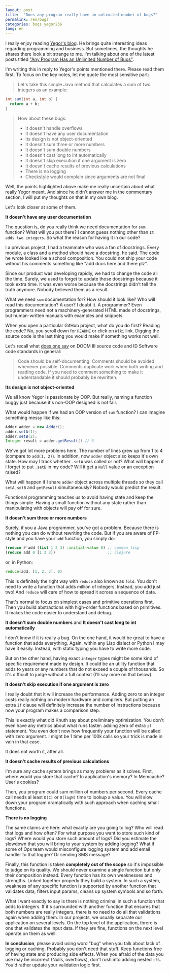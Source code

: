 ```yaml
---
layout: post
title:  "Does any program really have an unlimited number of bugs?"
permalink: /en/bugs
categories: bugs yegor256
lang: en
---
```


[yegor-blog]:http://www.yegor256.com/
[yegor-post]: http://www.yegor256.com/2017/05/23/unlimited-number-of-bugs.html

I really enjoy reading [Yegor's blog][yegor-blog]. He brings quite interesting
ideas regarding programming and business. But sometimes, the thoughts he shares
there look a bit strange to me. I'm talking about one of the latest posts
titled ["Any Program Has an Unlimited Number of Bugs"][yegor-post].

I'm writing this in reply to Yegor's points mentioned there. Please read them
first. To focus on the key notes, let me quote the most sensitive part:

> Let's take this simple Java method that calculates a sum of two integers as an
> example:

~~~java
int sum(int a, int b) {
  return a + b;
}
~~~

> How about these bugs:
>
> - It doesn't handle overflows
> - It doesn't have any user documentation
> - Its design is not object-oriented
> - It doesn't sum three or more numbers
> - It doesn't sum double numbers
> - It doesn't cast long to int automatically
> - It doesn't skip execution if one argument is zero
> - It doesn't cache results of previous calculations
> - There is no logging
> - Checkstyle would complain since arguments are not final

Well, the points highlighted above make me really uncertain about what really
Yegor meant. And since he didn't answer me in the commentary section, I will put
my thoughts on that in my own blog.

Let's look closer at some of them.

**It doesn't have any user documentation**

The question is, do you really think we need documentation for `sum` function?
What will you put there? I cannot guess nothing other than `It adds two
integers`. So what the reason for having it in our code?

I a previous project, I had a teammate who was a fan of docstrings. Every
module, a class and a method should have a docstring, he said. The code he wrote
looked like a school composition. You could not ship your code without his
comments something like "add docs here and there plz".

Since our product was developing rapidly, we had to change the code all the
time. Surely, we used to forget to update those docstrings because it took extra
time. It was even worse because the docstrings didn't tell the truth
anymore. Nobody believed them as a result.

What we need `sum` documentation for? How should it look like? Who will read
this documentation? A user? I doubt it. A programmer? Even programmers need not
a machinery-generated HTML made of docstrings, but human-written manuals with
examples and snippets.

When you open a particular GitHub project, what do you do first? Reading the
code? No, you scroll down for `README` or click on `Wiki` link. Digging the
source code is the last thing you would make if something works not well.

[doom3]: http://kotaku.com/5975610/the-exceptional-beauty-of-doom-3s-source-code

Let's recall what [does one say][doom3] on DOOM III source code and ID Software
code standards in general:

> Code should be self-documenting. Comments should be avoided whenever
> possible. Comments duplicate work when both writing and reading code. If you
> need to comment something to make it understandable it should probably be
> rewritten.

**Its design is not object-oriented**

We all know Yegor is passionate by OOP. But really, naming a function buggy just
because it's non-OOP designed is not fair.

What would happen if we had an OOP version of `sum` function? I can imagine
something messy like this:

~~~java
Adder adder = new Adder();
adder.setA(1);
adder.setB(2);
Integer result = adder.getResult() // 3
~~~

We've got lot more problems here. The number of lines grew up from 1 to 4
(compare to `add(1, 2)`). In addition, now `adder` object also keeps it's own
state. How may I track whether `.setA` was called or not? What will happen if I
forget to put `.setB` in my code? Will it get a `Null` value or an exception
raised?

What will happen if I share `adder` object across multiple threads so they call
`setA`, `setB` and `getResult` simultaneously? Nobody would predict the result.

Functional programming teaches us to avoid having state and keep the things
simple. Having a small function without any state rather than manipulating with
objects will pay off for sure.

**It doesn't sum three or more numbers**

Surely, if you a Java programmer, you've got a problem. Because there is nothing
you can do without rewriting the code. But if you are aware of FP-style and you
have your `add` function, you simply do:

~~~lisp
(reduce #'add (list 1 2 3) :initial-value 0) ;; common lisp
(reduce add 0 [1 2 3])                       ;; clojure
~~~

or, in Python:

~~~python
reduce(add, [1, 2, 3], 0)
~~~

This is definitely the right way with `reduce` also known as `fold`. You don't
need to write a function that adds million of integers. Instead, you add just
two! And `reduce` will care of how to spread it across a sequence of data.

That's normal to focus on simplest cases and primitive operations first. Then
you build abstractions with high-order functions based on primitives. It makes
the code easier to understand and debug.

**It doesn't sum double numbers** and **It doesn't cast long to int
automatically**

I don't know if it is really a bug. On the one hand, it would be great to have a
function that adds everything. Again, within any Lisp dialect or Python I may
have it easily. Instead, with static typing you have to write more code.

But on the other hand, having exact `integer` types might be some kind of
specific requirement made by design. It could be an utility function that adds
to years or any numbers that do not exceed a couple of thousands. So it's
difficult to judge without a full context (I'll say more on that below).

**It doesn't skip execution if one argument is zero**

I really doubt that it will increase the performance. Adding zero to an integer
costs really nothing on modern hardware and compilers. But putting an extra `if`
clause will definitely increase the number of instructions because now your
program makes a comparison step.

This is exactly what did Knuth say about preliminary optimization. You don't
even have any metrics about what runs faster: adding zero of extra `if`
statement. You even don't now how frequently your function will be called with
zero argument. I might be 1 time per 100k calls so your trick is made in vain in
that case.

It does not worth it, after all.

**It doesn't cache results of previous calculations**

I'm sure any cache system brings as many problems as it solves. First, where
would you store that cache? In application's memory? In Memcache? User's
cookies?

Then, you program could sum million of numbers per second. Every cache call
needs al least `O(C)` or `O(logN)` time to lookup a value. You will slow down
your program dramatically with such approach when caching small functions.

**There is no logging**

The same claims are here: what exactly are you going to log? Who will read that
logs and how often? For what purpose you want to store such kind of logs? Where
would you store such amount of logs? Did you estimate the slowdown that you will
bring to your system by adding logging? What if some of Ops team would
misconfigure logging system and add email handler to that logger? Or sending SMS
message?

Finally, this function is taken **completely out of the scope** so it's
impossible to judge on its quality. We should never examine a single function
but only their composition instead. Every function has its own weaknesses and
strengths. Linked together properly they build a system. In such a system,
weakness of any specific function is supported by another function that
validates data, filters input params, cleans up system symbols and so forth.

What I want exactly to say is there is nothing criminal in such a function that
adds to integers. If it's surrounded with another function that ensures that
both numbers are really integers, there is no need to do all that validations
again when adding them. In our projects, we usually separate our application on
several levels. On the top level of the application, threre is one that
validates the input data. If they are fine, functions on the next level operate
on them as well.

**In conclusion**, please avoid using word "bug" when you talk about lack of
logging or caching. Probably you don't need that stuff. Keep functions free of
having state and producing side effects. When you afraid of the data you use may
be incorrect (Nulls, overflows), don't rush into adding nested `if`s. You'd
rather update your validation logic first.
